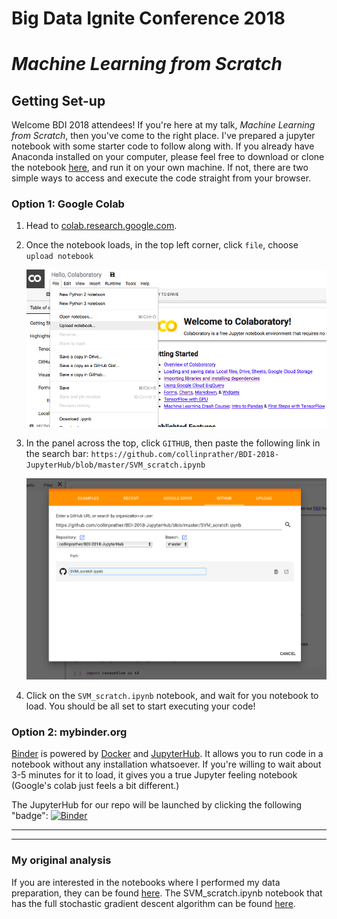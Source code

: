# Big Data Ignite Conference 2018
# *Machine Learning from Scratch*


## Getting Set-up
Welcome BDI 2018 attendees! If you're here at my talk, *Machine Learning from Scratch*, then you've come to the right place. I've prepared a jupyter notebook with some starter code to follow along with. If you already have Anaconda installed on your computer, please feel free to download or clone the notebook [here](https://github.com/collinprather/BDI-2018-JupyterHub/blob/master/SVM_scratch.ipynb), and run it on your own machine. If not, there are two simple ways to access and execute the code straight from your browser.

### Option 1: Google Colab
1. Head to <a href="https://colab.research.google.com/notebooks/welcome.ipynb" target="_blank">colab.research.google.com</a>.
2. Once the notebook loads, in the top left corner, click `file`, choose `upload notebook`

    ![colab](Figures/colab.png)

3. In the panel across the top, click `GITHUB`, then paste the following link in the search bar: `https://github.com/collinprather/BDI-2018-JupyterHub/blob/master/SVM_scratch.ipynb`

    ![github_link](Figures/github_link.png)

4. Click on the `SVM_scratch.ipynb` notebook, and wait for you notebook to load. You should be all set to start executing your code!


### Option 2: mybinder.org
[Binder](https://mybinder.org) is powered by [Docker](https://www.docker.com) and [JupyterHub](https://jupyterhub.readthedocs.io/en/stable/). It allows you to run code in a notebook without any installation whatsoever. If you're willing to wait about 3-5 minutes for it to load, it gives you a true Jupyter feeling notebook (Google's colab just feels a bit different.)

The JupyterHub for our repo will be launched by clicking the following "badge":  [![Binder](https://mybinder.org/badge.svg)](https://mybinder.org/v2/gh/collinprather/BDI-2018-JupyterHub/master)


---
---

### My original analysis

If you are interested in the notebooks where I performed my data preparation, they can be found [here](https://github.com/collinprather/Big-Data-Ignite-2018/blob/master/data_preprocessing.ipynb). The SVM_scratch.ipynb notebook that has the full stochastic gradient descent algorithm can be found [here](https://github.com/collinprather/Big-Data-Ignite-2018/blob/master/Support_Vector_Machines/SVM_scratch.ipynb).